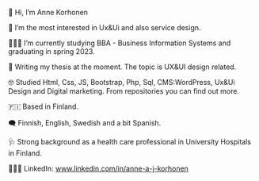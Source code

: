 👋 Hi, I’m Anne Korhonen

🤍 I’m the most interested in Ux&Ui and also service design.

👩🏻‍💻 I’m currently studying BBA - Business Information Systems and graduating in spring 2023.

:pencil: Writing my thesis at the moment. The topic is UX&UI design related.

🤓 Studied Html, Css, JS, Bootstrap, Php, Sql, CMS:WordPress, Ux&Ui Design and Digital marketing. From repositories you can find out more.

🇫🇮 Based in Finland.

🗨 Finnish, English, Swedish and a bit Spanish.

🩺 Strong background as a health care professional in University Hospitals in Finland.

👩🏻‍💼 LinkedIn: www.linkedin.com/in/anne-a-j-korhonen
